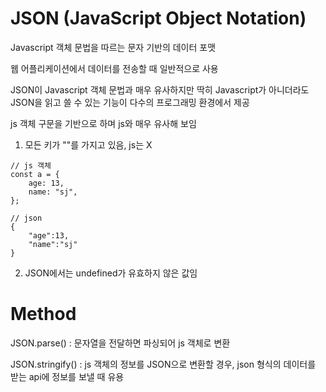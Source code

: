 # JSON (JavaScript Object Notation)

Javascript 객체 문법을 따르는 문자 기반의 데이터 포맷

웹 어플리케이션에서 데이터를 전송할 때 일반적으로 사용

JSON이 Javascript 객체 문법과 매우 유사하지만 딱히 Javascript가 아니더라도 JSON을 읽고 쓸 수 있는 기능이 다수의 프로그래밍 환경에서 제공

js 객체 구문을 기반으로 하며 js와 매우 유사해 보임

1. 모든 키가 ""를 가지고 있음, js는 X

```
// js 객체
const a = {
    age: 13,
    name: "sj",
};

// json
{
    "age":13,
    "name":"sj"
}
```

2. JSON에서는 undefined가 유효하지 않은 값임

# Method

JSON.parse() : 문자열을 전달하면 파싱되어 js 객체로 변환

JSON.stringify() : js 객체의 정보를 JSON으로 변환할 경우, json 형식의 데이터를 받는 api에 정보를 보낼 때 유용
